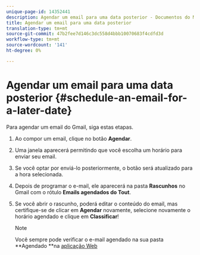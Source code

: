 ```yaml
---
unique-page-id: 14352441
description: Agendar um email para uma data posterior - Documentos do Marketing - Documentação do produto
title: Agendar um email para uma data posterior
translation-type: tm+mt
source-git-commit: 47b2fee7d146c3dc558d4bbb10070683f4cdfd3d
workflow-type: tm+mt
source-wordcount: '141'
ht-degree: 0%

---
```



# Agendar um email para uma data posterior {#schedule-an-email-for-a-later-date}

Para agendar um email do Gmail, siga estas etapas.

1. Ao compor um email, clique no botão **Agendar**.
1. Uma janela aparecerá permitindo que você escolha um horário para enviar seu email.
1. Se você optar por enviá-lo posteriormente, o botão será atualizado para a hora selecionada.
1. Depois de programar o e-mail, ele aparecerá na pasta **Rascunhos** no Gmail com o rótulo **Emails agendados do Tout**.
1. Se você abrir o rascunho, poderá editar o conteúdo do email, mas certifique-se de clicar em **Agendar** novamente, selecione novamente o horário agendado e clique em **Classificar**!

   >[!NOTE]
   >
   >Você sempre pode verificar o e-mail agendado na sua pasta **Agendado **na [aplicação Web](http://toutapp.com/login)

